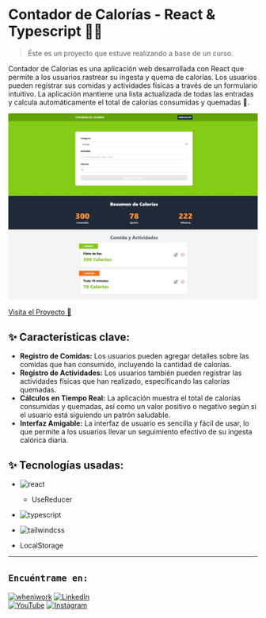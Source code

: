 # Contador de Calorías - React & Typescript 👨‍💻

> Éste es un proyecto que estuve realizando a base de un curso.

Contador de Calorías es una aplicación web desarrollada con React que permite a los usuarios rastrear su ingesta y quema de calorías. Los usuarios pueden registrar sus comidas y actividades físicas a través de un formulario intuitivo. La aplicación mantiene una lista actualizada de todas las entradas y calcula automáticamente el total de calorías consumidas y quemadas 💪.

[![Imagen del Proyecto de Rastreo de Calorías](proyectoCalorias.jpeg 'Imagen del Proyecto de Rastreo de Calorías')](https://react-calorie-tracker.vercel.app/)

[Visita el Proyecto 🤳](https://react-calorie-tracker.vercel.app/)

## ✨ Características clave:

- **Registro de Comidas:** Los usuarios pueden agregar detalles sobre las comidas que han consumido, incluyendo la cantidad de calorías.
- **Registro de Actividades:** Los usuarios también pueden registrar las actividades físicas que han realizado, especificando las calorías quemadas.
- **Cálculos en Tiempo Real:** La aplicación muestra el total de calorías consumidas y quemadas, así como un valor positivo o negativo según si el usuario está siguiendo un patrón saludable.
- **Interfaz Amigable:** La interfaz de usuario es sencilla y fácil de usar, lo que permite a los usuarios llevar un seguimiento efectivo de su ingesta calórica diaria.

## ✨ Tecnologías usadas:

- ![react](https://img.shields.io/badge/react-61DAFB?style=for-the-badge&logo=react&logoColor=white&labelColor=101010)
  - UseReducer
- ![typescript](https://img.shields.io/badge/typescript-3178C6?style=for-the-badge&logo=typescript&logoColor=white&labelColor=101010)

- ![tailwindcss](https://img.shields.io/badge/tailwindcss-06B6D4?style=for-the-badge&logo=tailwindcss&logoColor=white&labelColor=101010)

- LocalStorage

---

## `Encuéntrame en:`

[![wheniwork](https://img.shields.io/badge/Web_Site-thenormanjames.com-ca5e16?style=for-the-badge&logo=wheniwork&logoColor=white&labelColor=101010)](https://thenormanjames.com/)
[![LinkedIn](https://img.shields.io/badge/LinkedIn-norman_jaimes_mora-0077B5?style=for-the-badge&logo=linkedin&logoColor=white&labelColor=101010)](https://www.linkedin.com/in/norman-jaimes-mora)
</br>
[![YouTube](https://img.shields.io/badge/YouTube-El_Profe_De_Idiomas-FF0000?style=for-the-badge&logo=youtube&logoColor=white&labelColor=101010)](https://youtube.com/@elprofedeidiomas?sub_confirmation=1)
[![Instagram](https://img.shields.io/badge/Instagram-@thenormanjames-E4405F?style=for-the-badge&logo=instagram&logoColor=white&labelColor=101010)](https://instagram.com/the_norman_james)

<!-- https://shields.io/badges -->
<!-- https://simpleicons.org/ -->
